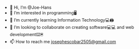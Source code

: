 - 👋 Hi, I’m @Joe-Hans
- 👀 I’m interested in programming🖥️
- 🌱 I’m currently learning Information Technology💻🖨️
- 💞️ I’m looking to collaborate on creating software💻💻 and web development⌨️🖲️
- 📫 How to reach me josephescobar2505@gmail.com

<!---
Joe-Hans/Joe-Hans is a ✨ special ✨ repository because its `README.md` (this file) appears on your GitHub profile.
You can click the Preview link to take a look at your changes.
--->

